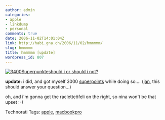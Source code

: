 ```yaml
---
author: admin
categories:
- apple
- linkdump
- personal
comments: true
date: 2006-11-02T14:01:04Z
link: http://habi.gna.ch/2006/11/02/hmmmmm/
slug: hmmmmm
title: hmmmmm [update]
wordpress_id: 807
---
```


[![3400Superpunkte](http://habi.gna.ch/wp-content/uploads/2006/11/images/3400superpunkte-tm.jpg)](http://habi.gna.ch/wp-content/uploads/2006/11/images/3400superpunkte.jpg)[should i or should i not?](https://store.ethz.ch/cgi-bin/offer.fastpl?language=g)

**update:** i did, and got myself 3000 [superpoints](http://www.supercardplus.ch/) while doing so.... ([jan](http://pieceoplastic.com/), this should answer your question...)

oh, and i'm gonna get the racletteöfeli on the right, so nina won't be that upset :-)



Technorati Tags: [apple](http://www.technorati.com/tag/apple), [macbookpro](http://www.technorati.com/tag/macbookpro)
